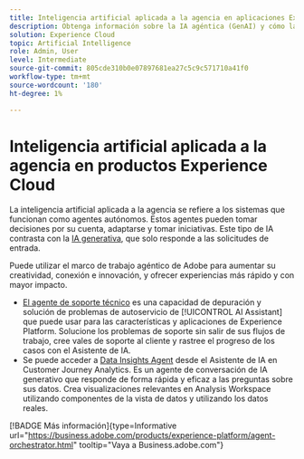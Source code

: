 ```yaml
---
title: Inteligencia artificial aplicada a la agencia en aplicaciones Experience Cloud
description: Obtenga información sobre la IA agéntica (GenAI) y cómo las aplicaciones de Experience Cloud utilizan el marco de trabajo agéntico de Adobe.
solution: Experience Cloud
topic: Artificial Intelligence
role: Admin, User
level: Intermediate
source-git-commit: 805cde310b0e07897681ea27c5c9c571710a41f0
workflow-type: tm+mt
source-wordcount: '180'
ht-degree: 1%

---
```


# Inteligencia artificial aplicada a la agencia en productos Experience Cloud

La inteligencia artificial aplicada a la agencia se refiere a los sistemas que funcionan como agentes autónomos. Estos agentes pueden tomar decisiones por su cuenta, adaptarse y tomar iniciativas. Este tipo de IA contrasta con la [IA generativa](generative-ai.md), que solo responde a las solicitudes de entrada.

Puede utilizar el marco de trabajo agéntico de Adobe para aumentar su creatividad, conexión e innovación, y ofrecer experiencias más rápido y con mayor impacto.

* [El agente de soporte técnico](https://experienceleague.adobe.com/en/docs/experience-platform/ai-assistant/new-features/customer-support) es una capacidad de depuración y solución de problemas de autoservicio de [!UICONTROL AI Assistant] que puede usar para las características y aplicaciones de Experience Platform. Solucione los problemas de soporte sin salir de sus flujos de trabajo, cree vales de soporte al cliente y rastree el progreso de los casos con el Asistente de IA.
* Se puede acceder a [Data Insights Agent](https://experienceleague.adobe.com/en/docs/analytics-platform/using/cja-overview/cja-b2c-overview/data-analysis-ai) desde el Asistente de IA en Customer Journey Analytics. Es un agente de conversación de IA generativo que responde de forma rápida y eficaz a las preguntas sobre sus datos. Crea visualizaciones relevantes en Analysis Workspace utilizando componentes de la vista de datos y utilizando los datos reales.

[!BADGE Más información]{type=Informative url="https://business.adobe.com/products/experience-platform/agent-orchestrator.html" tooltip="Vaya a Business.adobe.com"}


